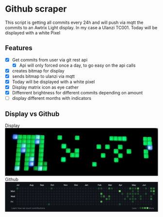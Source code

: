 # Github scraper
This script is getting all commits every 24h and will push via mqtt the commits to an Awtrix Light display. In my case a Ulanzi TC001.
Today will be displayed with a white Pixel

## Features
- [x] Get commits from user via git rest api
  - [x] Api will only forced once a day, to go easy on the api calls
- [x] creates bitmap for display
- [x] sends bitmap to ulanzi via mqtt
- [x] Today will be displayed with a white pixel
- [x] Display matrix icon as eye cather 
- [x] Diffenrent brightness for different commits depending on amount
- [ ] display different months with indicators

 ## Display vs Github                 
Display
 ![Display](./images/display.jpeg)
Github 
![Github](./images/github.png) 